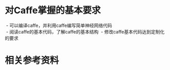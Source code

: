  # 对Caffe掌握的基本要求
  - 可以编译caffe，并利用caffe编写简单神经网络代码  
  - 阅读caffe的基本代码，了解caffe的基本结构
  - 修改caffe基本代码达到定制化的要求 
 # 相关参考资料 

